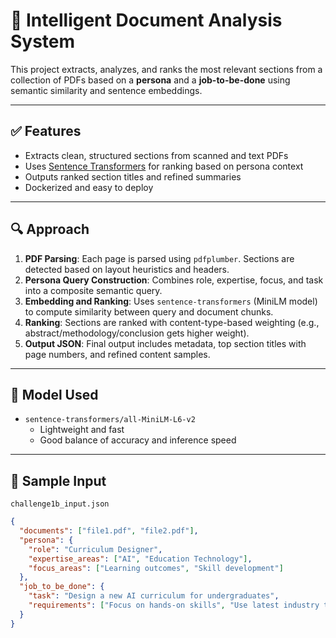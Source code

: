 # 📄 Intelligent Document Analysis System

This project extracts, analyzes, and ranks the most relevant sections from a collection of PDFs based on a **persona** and a **job-to-be-done** using semantic similarity and sentence embeddings.

---

## ✅ Features

- Extracts clean, structured sections from scanned and text PDFs
- Uses [Sentence Transformers](https://www.sbert.net/) for ranking based on persona context
- Outputs ranked section titles and refined summaries
- Dockerized and easy to deploy

---

## 🔍 Approach

1. **PDF Parsing**: Each page is parsed using `pdfplumber`. Sections are detected based on layout heuristics and headers.
2. **Persona Query Construction**: Combines role, expertise, focus, and task into a composite semantic query.
3. **Embedding and Ranking**: Uses `sentence-transformers` (MiniLM model) to compute similarity between query and document chunks.
4. **Ranking**: Sections are ranked with content-type-based weighting (e.g., abstract/methodology/conclusion gets higher weight).
5. **Output JSON**: Final output includes metadata, top section titles with page numbers, and refined content samples.

---

## 🧠 Model Used

- `sentence-transformers/all-MiniLM-L6-v2`
    - Lightweight and fast
    - Good balance of accuracy and inference speed

---

## 🧪 Sample Input

`challenge1b_input.json`

```json
{
  "documents": ["file1.pdf", "file2.pdf"],
  "persona": {
    "role": "Curriculum Designer",
    "expertise_areas": ["AI", "Education Technology"],
    "focus_areas": ["Learning outcomes", "Skill development"]
  },
  "job_to_be_done": {
    "task": "Design a new AI curriculum for undergraduates",
    "requirements": ["Focus on hands-on skills", "Use latest industry trends"]
  }
}
